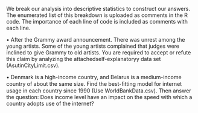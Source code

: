  We break our analysis into descriptive statistics to construct our answers. The enumerated list of this breakdown is uploaded as comments in the R code.  The importance of each line of code is included as comments with each line. 

•	After the Grammy award announcement. There was unrest among the young artists. Some of the young artists complained that judges were inclined to give Grammy to old artists. You are required to accept or refute this claim by analyzing the attachedself-explanatoryy data set (AsutinCityLimit.csv).

•	Denmark is a high-income country, and Belarus is a medium-income country of about the same size. Find the best-ﬁtting model for internet usage in each country since 1990 (Use WorldBankData.csv). Then answer the question: Does income level have an impact on the speed with which a country adopts use of the internet?


